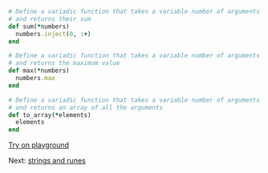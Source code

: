 ```rb
# Define a variadic function that takes a variable number of arguments
# and returns their sum
def sum(*numbers)
  numbers.inject(0, :+)
end

# Define a variadic function that takes a variable number of arguments
# and returns the maximum value
def max(*numbers)
  numbers.max
end

# Define a variadic function that takes a variable number of arguments
# and returns an array of all the arguments
def to_array(*elements)
  elements
end
```

[Try on playground](https://onecompiler.com/ruby/3yh7dhbz9)

Next: [strings and runes](/2022/11/12/strings-and-runes.html)
